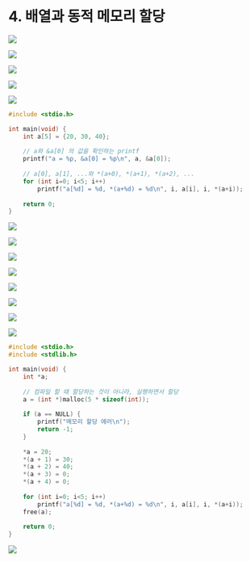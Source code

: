 # 4. 배열과 동적 메모리 할당

![](.gitbook/assets/2020-01-04-1.09.58.png)

![](.gitbook/assets/2020-01-04-1.10.03.png)

![](.gitbook/assets/2020-01-04-1.11.45.png)

![](.gitbook/assets/2020-01-04-1.11.57.png)

![](.gitbook/assets/2020-01-04-1.12.05.png)

```c
#include <stdio.h>

int main(void) {
    int a[5] = {20, 30, 40};
    
    // a와 &a[0] 의 값을 확인하는 printf
    printf("a = %p, &a[0] = %p\n", a, &a[0]);
    
    // a[0], a[1], ...와 *(a+0), *(a+1), *(a+2), ...
    for (int i=0; i<5; i++)
        printf("a[%d] = %d, *(a+%d) = %d\n", i, a[i], i, *(a+i));
    
    return 0;
}

```

![](.gitbook/assets/2020-01-04-1.16.22.png)

![](.gitbook/assets/2020-01-04-1.17.38.png)

![](.gitbook/assets/2020-01-04-1.19.13.png)

![](.gitbook/assets/2020-01-04-1.19.34.png)

![](.gitbook/assets/2020-01-04-1.19.42.png)

![](.gitbook/assets/2020-01-04-1.21.31.png)

![](.gitbook/assets/2020-01-04-1.21.58.png)

![](.gitbook/assets/2020-01-04-1.22.07.png)

```c
#include <stdio.h>
#include <stdlib.h>

int main(void) {
    int *a;
    
    // 컴파일 할 때 할당하는 것이 아니라, 실행하면서 할당
    a = (int *)malloc(5 * sizeof(int));
    
    if (a == NULL) {
        printf("메모리 할당 에러\n");
        return -1;
    }
    
    *a = 20;
    *(a + 1) = 30;
    *(a + 2) = 40;
    *(a + 3) = 0;
    *(a + 4) = 0;
    
    for (int i=0; i<5; i++)
        printf("a[%d] = %d, *(a+%d) = %d\n", i, a[i], i, *(a+i));
    free(a);
    
    return 0;
}
```

![](.gitbook/assets/2020-01-04-1.25.29.png)

